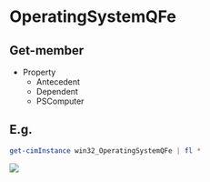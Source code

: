 # OperatingSystemQFe

## Get-member
* Property
  * Antecedent
  * Dependent
  * PSComputer

## E.g.
````PowerShell
get-cimInstance win32_OperatingSystemQFe | fl *
````
[<img src="https://i.imgur.com/Snj2HkE.png">](https://i.imgur.com/Snj2HkE.png)
